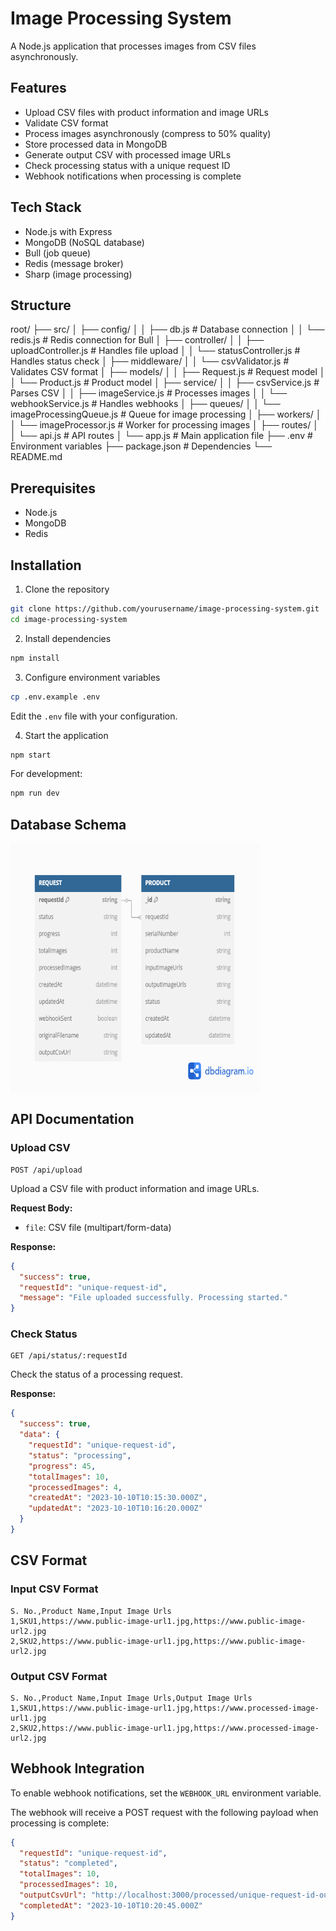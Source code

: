 # Image Processing System

A Node.js application that processes images from CSV files asynchronously.

## Features

- Upload CSV files with product information and image URLs
- Validate CSV format
- Process images asynchronously (compress to 50% quality)
- Store processed data in MongoDB
- Generate output CSV with processed image URLs
- Check processing status with a unique request ID
- Webhook notifications when processing is complete

## Tech Stack

- Node.js with Express
- MongoDB (NoSQL database)
- Bull (job queue)
- Redis (message broker)
- Sharp (image processing)

## Structure

root/
├── src/
│   ├── config/
│   │   ├── db.js               # Database connection
│   │   └── redis.js            # Redis connection for Bull
│   ├── controller/
│   │   ├── uploadController.js # Handles file upload
│   │   └── statusController.js # Handles status check
│   ├── middleware/
│   │   └── csvValidator.js     # Validates CSV format
│   ├── models/
│   │   ├── Request.js          # Request model
│   │   └── Product.js          # Product model
│   ├── service/
│   │   ├── csvService.js       # Parses CSV
│   │   ├── imageService.js     # Processes images
│   │   └── webhookService.js   # Handles webhooks
│   ├── queues/
│   │   └── imageProcessingQueue.js # Queue for image processing
│   ├── workers/
│   │   └── imageProcessor.js   # Worker for processing images
│   ├── routes/
│   │   └── api.js              # API routes
│   └── app.js                  # Main application file
├── .env                        # Environment variables
├── package.json                # Dependencies
└── README.md 

## Prerequisites

- Node.js
- MongoDB
- Redis

## Installation

1. Clone the repository
```bash
git clone https://github.com/yourusername/image-processing-system.git
cd image-processing-system
```

2. Install dependencies
```bash
npm install
```

3. Configure environment variables
```bash
cp .env.example .env
```
Edit the `.env` file with your configuration.

4. Start the application
```bash
npm start
```

For development:
```bash
npm run dev
```

## Database Schema

<img src="./databaseSchema.png" alt="DB Schema" width="400" height="400" align="center">

## API Documentation

### Upload CSV

```
POST /api/upload
```

Upload a CSV file with product information and image URLs.

**Request Body:**
- `file`: CSV file (multipart/form-data)

**Response:**
```json
{
  "success": true,
  "requestId": "unique-request-id",
  "message": "File uploaded successfully. Processing started."
}
```

### Check Status

```
GET /api/status/:requestId
```

Check the status of a processing request.

**Response:**
```json
{
  "success": true,
  "data": {
    "requestId": "unique-request-id",
    "status": "processing",
    "progress": 45,
    "totalImages": 10,
    "processedImages": 4,
    "createdAt": "2023-10-10T10:15:30.000Z",
    "updatedAt": "2023-10-10T10:16:20.000Z"
  }
}
```

## CSV Format

### Input CSV Format
```
S. No.,Product Name,Input Image Urls
1,SKU1,https://www.public-image-url1.jpg,https://www.public-image-url2.jpg
2,SKU2,https://www.public-image-url1.jpg,https://www.public-image-url2.jpg
```

### Output CSV Format
```
S. No.,Product Name,Input Image Urls,Output Image Urls
1,SKU1,https://www.public-image-url1.jpg,https://www.processed-image-url1.jpg
2,SKU2,https://www.public-image-url1.jpg,https://www.processed-image-url2.jpg
```

## Webhook Integration

To enable webhook notifications, set the `WEBHOOK_URL` environment variable.

The webhook will receive a POST request with the following payload when processing is complete:

```json
{
  "requestId": "unique-request-id",
  "status": "completed",
  "totalImages": 10,
  "processedImages": 10,
  "outputCsvUrl": "http://localhost:3000/processed/unique-request-id-output.csv",
  "completedAt": "2023-10-10T10:20:45.000Z"
}
```